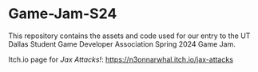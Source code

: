 # Game-Jam-S24

This repository contains the assets and code used for our entry to the UT Dallas Student Game Developer Association Spring 2024 Game Jam. 

Itch.io page for _Jax Attacks!_: https://n3onnarwhal.itch.io/jax-attacks
